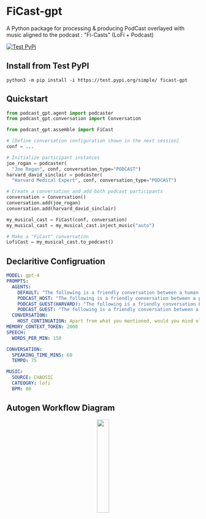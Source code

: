 # FiCast-gpt

A Python package for processing &amp; producing PodCast overlayed with music aligned to the podcast :  "Fi-Casts" (LoFi + Podcast) 

[![Test PyPi](https://github.com/supermomo668/podcast-gpt/actions/workflows/TestPyPi.yml/badge.svg?branch=main)](https://github.com/supermomo668/podcast-gpt/actions/workflows/TestPyPi.yml)


## Install from Test PyPI

```
python3 -m pip install -i https://test.pypi.org/simple/ ficast-gpt
```
## Quickstart

```python
from podcast_gpt.agent import podcaster
from podcast_gpt.conversation import Conversation

from podcast_gpt.assemble import FiCast

# [Define conversation configuration shown in the next session]
conf = ...

# Initialize participant instances
joe_rogan = podcaster(
  "Joe Rogan", conf, conversation_type="PODCAST")
harvard_david_sinclair = podcaster(
  "Harvard Medical Expert", conf, conversation_type="PODCAST")

# Create a conversation and add both podcast participants
conversation = Conversation()
conversation.add(joe_rogan)
conversation.add(harvard_david_sinclair)

my_musical_cast = FiCast(conf, conversation)
my_musical_cast = my_musical_cast.inject_music("auto")

# Make a "FiCast" conversation
LofiCast = my_musical_cast.to_podcast()
```

## Declaritive Configruation

```yaml
MODEL: gpt-4
PROMPTS: 
  AGENTS:
    DEFAULT: "The following is a friendly conversation between a human and an AI. The AI is talkative and provides lots of specific details from its context. If the AI does not know the answer to a question, it truthfully says it does not know.\n\nCurrent conversation:\n{history}\nHuman: {input}\nAI:"
    PODCAST_HOST: "The following is a friendly conversation between a passionate podcast host and a Harvard medical expert. The host is and knowledgeable in the health/longevity biotech & biology space. The host provides questions and talking points based in academic research and entrepreneurship space, akin to Andrew Hubermann, Simon Hill and David Sinclair and will also respond to the guest's response .\n\nCurrent conversation:\n{history}\nSystem:{input}\nPodcast Host:"
    PODCAST_GUEST(HARVARD): "The following is a friendly conversation between a passionate podcast host and a Harvard medical expert. The guest expert is particularly knowledgeable in the health/longevity biotech & biology space that could reference academic research and entrepreneurship space, akin to Andrew Hubermann, Simon Hill and David Sinclair. The host provides questions and talking points while the guest provides fully elaborated responses to the host's questions.\n\nCurrent conversation:\n{history}\nPodcast Host: {input}\nExpert:"
    PODCAST_GUEST: "The following is a friendly conversation between a passionate podcast host and a Harvard medical expert. The guest expert is particularly knowledgeable in the health/longevity biotech & biology space that could reference academic research and entrepreneurship space, akin to Andrew Hubermann, Simon Hill and David Sinclair. As the guest expert, you provide detailed, insigthful & comprehensive responses to the host's questions.\n\nCurrent conversation:\n{history}\nPodcast Host: {input}\nExpert:"
  CONVERSATION:
    HOST_CONTINUATION: Apart from what you mentioned, would you mind elaborating on what you discussed and some additional adjacent concepts?
MEMORY_CONTEXT_TOKEN: 2000
SPEECH:
  WORDS_PER_MIN: 150

CONVERSATION:
  SPEAKING_TIME_MINS: 60
  TEMPO: 75

MUSIC:
  SOURCE: CHAOSIC
  CATEOGRY: lofi
  BPM: 80
```

## Autogen Workflow Diagram

<p align="center">
  <img src="https://www.mermaidchart.com/raw/62a04ff4-da63-4033-a610-a2aacc5fba5c?theme=light&version=v0.1&format=svg" width="25%">
</p>
